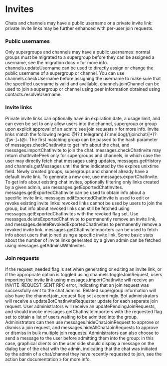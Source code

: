 # Invites
Chats and channels may have a public username or a private invite link: private invite links may be further enhanced with per-user join requests.
### Public usernames
Only supergroups and channels may have a public usernames: normal groups must be migrated to a supergroup before they can be assigned a username, see the migration docs » for more info.
channels.updateUsername can be used to directly assign or change the public username of a supergroup or channel.
You can use channels.checkUsername before assigning the username to make sure that the specified username is valid and available.
channels.joinChannel can be used to join a supergroup or channel using peer information obtained using contacts.resolveUsername.
### Invite links
Private invite links can optionally have an expiration date, a usage limit, and can even be set to only allow users into the channel, supergroup or group upon explicit approval of an admin: see join requests » for more info.
Invite links match the following regex: @(?:t|telegram)\.(?:me|dog)/(joinchat/|\+)?([\w-]+)@i.
The first matching group can be passed to the hash parameter of messages.checkChatInvite to get info about the chat, and messages.importChatInvite to join the chat.
messages.checkChatInvite may return chatInvitePeek only for supergroups and channels, in which case the user may directly fetch chat messages using updates, messages.getHistory and channels.getMessages until the time indicated by the expires unixtime field.
Newly created groups, supergroups and channel already have a default invite link.
To generate a new one, use messages.exportChatInvite.
To get info about existing chat invites, optionally filtering only links created by a given admin, use messages.getExportedChatInvites.
messages.getExportedChatInvite can be used to obtain info about a specific invite link.
messages.editExportedChatInvite is used to edit or revoke existing invite links: revoked links cannot be used by users to join the group, but info about revoked links can still be fetched using messages.getExportedChatInvites with the revoked flag set.
Use messages.deleteExportedChatInvite to permanently remove an invite link, and messages.deleteRevokedExportedChatInvites to permanently remove a revoked invite link.
messages.getChatInviteImporters can be used to fetch info about users that joined using a specific invite link.
Some basic stats about the number of invite links generated by a given admin can be fetched using messages.getAdminsWithInvites.
### Join requests
If the request_needed flag is set when generating or editing an invite link, or if the appropriate option is toggled using channels.toggleJoinRequest, users importing the invite link using messages.importChatInvite will receive an INVITE_REQUEST_SENT RPC error, indicating that an join request was successfully sent to the chat admins.
Related supergroup information will also have the channel.join_request flag set accordingly.
Bot administrators will receive a updateBotChatInviteRequester update for each separate join request.
User administrators will receive an updatePendingJoinRequests, and should invoke messages.getChatInviteImporters with the requested flag set to obtain a list of users waiting to be admitted into the group.
Administrators can then use messages.hideChatJoinRequest to approve or dismiss a join request, and messages.hideAllChatJoinRequests to approve or dismiss in bulk multiple join requests.
Administrators can also choose to send a message to the user before admitting them into the group: in this case, graphical clients on the user side should display a message on the dialog bar of the chat with the admin, indicating that the chat was initiated by the admin of a chat/channel they have recently requested to join, see the action bar documentation » for more info.
